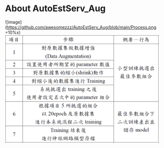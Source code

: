 # About AutoEstServ_Aug
![image](https://github.com/awesomezzz/AutoEstServ_Aug/blob/main/Process.png =10%x)
<img src="/Process.png" style="zoom:90%" />
